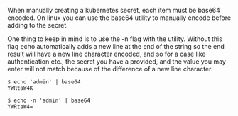 When manually creating a kubernetes secret, each item must be base64 encoded. On linux you can use the base64 utility to manually encode before adding to the secret.

One thing to keep in mind is to use the -n flag with the utility. Without this flag echo automatically adds a new line at the end of the string so the end result will have a new line character encoded, and so for a case like authentication etc., the secret you have a provided, and the value you may enter will not match because of the difference of a new line character.

```
$ echo 'admin' | base64
YWRtaW4K

$ echo -n 'admin' | base64
YWRtaW4=
```
